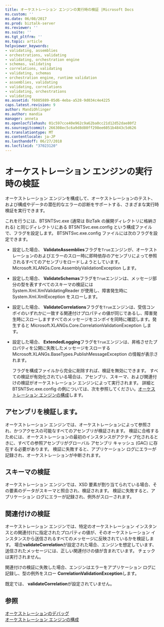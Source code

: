```yaml
---
title: オーケストレーション エンジンの実行時の検証 |Microsoft Docs
ms.custom: ''
ms.date: 06/08/2017
ms.prod: biztalk-server
ms.reviewer: ''
ms.suite: ''
ms.tgt_pltfrm: ''
ms.topic: article
helpviewer_keywords:
- validating, assemblies
- orchestrations, validating
- validating, orchestration engine
- schemas, validating
- correlations, validating
- validating, schemas
- orchestration engine, runtime validation
- assemblies, validating
- validating, correlations
- validating, orchestrations
- validating
ms.assetid: f6085889-05d6-4eba-a528-9d034c4e4225
caps.latest.revision: 9
author: MandiOhlinger
ms.author: mandia
manager: anneta
ms.openlocfilehash: 01c597cce40e962c9a62ba0cc21d12d52dae80f2
ms.sourcegitcommit: 266308ec5c6a9d8d80ff298ee6051b4843c5d626
ms.translationtype: MT
ms.contentlocale: ja-JP
ms.lasthandoff: 06/27/2018
ms.locfileid: "37023120"
---
```

# <a name="runtime-validation-for-the-orchestration-engine"></a>オーケストレーション エンジンの実行時の検証
オーケストレーション エンジンを構成して、オーケストレーションのテスト、および構成やデータの潜在的なエラーの診断をサポートする、さまざまな実行時検証を実行できます。  
  
 これを行うには、BTSNTSvc.exe (通常は BizTalk の展開ディレクトリに格納される) と同じディレクトリにある BTSNTSvc.exe.config という構成ファイルで、フラグを設定します。 BTSNTSvc.exe.config ファイルには次のフラグを設定できます。  
  
- 設定した場合、 **ValidateAssemblies**フラグを`True`エンジンが、オーケストレーションのおよびエラーのスロー時に即時依存のアセンブリによって参照されるすべてのアセンブリをロードしようとしています。Microsoft.XLANGs.Core.AssemblyValidationException します。  
  
- 設定した場合、 **ValidateSchemas**フラグを`True`エンジンは、メッセージ部分の型を表すすべてのスキーマの検証には System.Xml.XmlValidatingReader が使用し、障害発生時に System.Xml.XmlException をスローします。  
  
- 設定した場合、 **ValidateCorrelations**フラグを`True`エンジンは、受信コンボイのいずれかに一致する関連付けプロパティの値が同じであるし、障害発生時にスローしますすべてのメッセージをコンボイを同時に確認します。発生すると Microsoft.XLANGs.Core.CorrelationValidationException します。  
  
- 設定した場合、 **ExtendedLogging**フラグを`True`エンジンは、昇格させたプロパティを公開に失敗したメッセージをスローする Microsoft.XLANGs.BaseTypes.PublishMessageException の情報が表示されます。  
  
  フラグを構成ファイルから完全に削除すれば、検証を無効にできます。 すべての検証が有効化されている場合は、アセンブリ、スキーマ、および関連付けの検証がオーケストレーション エンジンによって実行されます。 詳細と BTSNTSvc.exe.config の例については、次を参照してください。[オーケストレーション エンジンの構成](../core/orchestration-engine-configuration.md)します。  
  
## <a name="validate-assemblies"></a>アセンブリを検証します。  
 オーケストレーション エンジンでは、オーケストレーションによって参照され、かつアクセスの可能なすべてのアセンブリが検証されます。 検証に合格するためには、オーケストレーションの最初のインスタンスがアクティブ化されるときに、すべての参照アセンブリがグローバル アセンブリ キャッシュ (GAC) に存在する必要があります。 検証に失敗すると、アプリケーション ログにエラーが記録され、オーケストレーションが中断されます。  
  
## <a name="validate-schemas"></a>スキーマの検証  
 オーケストレーション エンジンでは、XSD 要素が割り当てられている場合、その要素のデータがスキーマと照合され、検証されます。 検証に失敗すると、アプリケーション ログにエラーが記録され、例外がスローされます。  
  
## <a name="validate-correlation"></a>関連付けの検証  
 オーケストレーション エンジンでは、特定のオーケストレーション インスタンスとの関連付けに指定されたプロパティの値が、そのオーケストレーション インスタンスから送信されるすべてのメッセージに反映されているかを検証します。 場合**validateCorrelation**が設定された場合、エンジンを想定しています、送信されたメッセージには、正しい関連付けの値が含まれています。 チェックは実行されません。  
  
 関連付けの検証に失敗した場合、エンジンはエラーをアプリケーション ログに記録し、型の例外をスロー **CorrelationValidationException**します。  
  
 既定では、 **validateCorrelation**が設定されていません。  
  
## <a name="see-also"></a>参照  
 [オーケストレーションのデバッグ](../core/debugging-orchestrations.md)   
 [オーケストレーション エンジンの構成](../core/orchestration-engine-configuration.md)